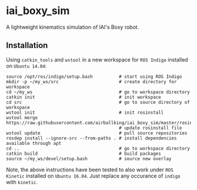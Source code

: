 # iai_boxy_sim
A lightweight kinematics simulation of IAI's Boxy robot.

## Installation
Using ```catkin_tools``` and ```wstool``` in a new workspace for ```ROS Indigo``` installed on ```Ubuntu 14.04```:
```
source /opt/ros/indigo/setup.bash          # start using ROS Indigo
mkdir -p ~/my_ws/src                       # create directory for workspace
cd ~/my_ws                                 # go to workspace directory
catkin init                                # init workspace
cd src                                     # go to source directory of workspace
wstool init                                # init rosinstall
wstool merge https://raw.githubusercontent.com/airballking/iai_boxy_sim/master/rosinstall/catkin.rosinstall
                                           # update rosinstall file
wstool update                              # pull source repositories
rosdep install --ignore-src --from-paths . # install dependencies available through apt
cd ..                                      # go to workspace directory
catkin build                               # build packages
source ~/my_ws/devel/setup.bash            # source new overlay
```
Note, the above instructions have been tested to also work under ```ROS Kinetic``` installed on ```Ubuntu 16.04```. Just replace any occurance of ```indigo``` with ```kinetic```.
